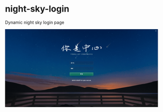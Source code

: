 # night-sky-login
Dynamic night sky login page

![IMG](https://raw.githubusercontent.com/ZYallers/night-sky-login/master/assets/img/eg.png)



